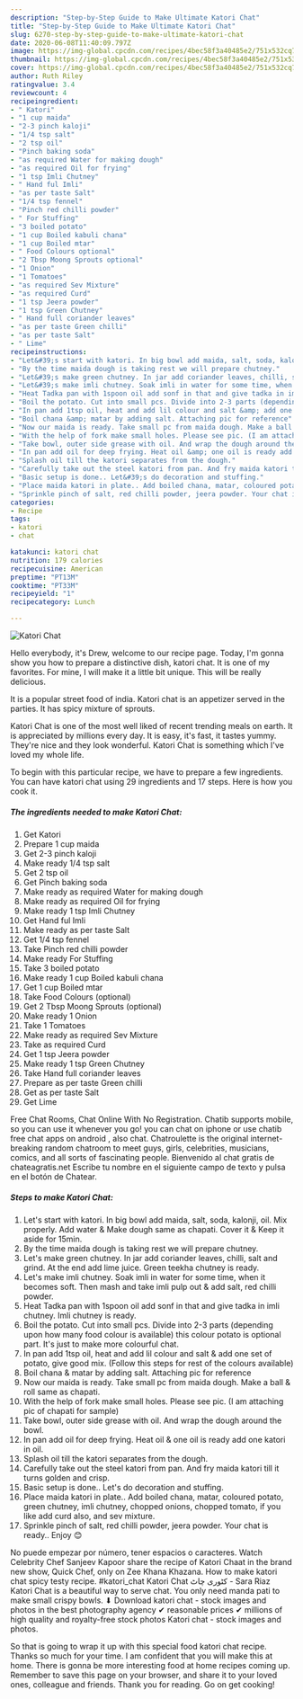 ```yaml
---
description: "Step-by-Step Guide to Make Ultimate Katori Chat"
title: "Step-by-Step Guide to Make Ultimate Katori Chat"
slug: 6270-step-by-step-guide-to-make-ultimate-katori-chat
date: 2020-06-08T11:40:09.797Z
image: https://img-global.cpcdn.com/recipes/4bec58f3a40485e2/751x532cq70/katori-chat-recipe-main-photo.jpg
thumbnail: https://img-global.cpcdn.com/recipes/4bec58f3a40485e2/751x532cq70/katori-chat-recipe-main-photo.jpg
cover: https://img-global.cpcdn.com/recipes/4bec58f3a40485e2/751x532cq70/katori-chat-recipe-main-photo.jpg
author: Ruth Riley
ratingvalue: 3.4
reviewcount: 4
recipeingredient:
- " Katori"
- "1 cup maida"
- "2-3 pinch kaloji"
- "1/4 tsp salt"
- "2 tsp oil"
- "Pinch baking soda"
- "as required Water for making dough"
- "as required Oil for frying"
- "1 tsp Imli Chutney"
- " Hand ful Imli"
- "as per taste Salt"
- "1/4 tsp fennel"
- "Pinch red chilli powder"
- " For Stuffing"
- "3 boiled potato"
- "1 cup Boiled kabuli chana"
- "1 cup Boiled mtar"
- " Food Colours optional"
- "2 Tbsp Moong Sprouts optional"
- "1 Onion"
- "1 Tomatoes"
- "as required Sev Mixture"
- "as required Curd"
- "1 tsp Jeera powder"
- "1 tsp Green Chutney"
- " Hand full coriander leaves"
- "as per taste Green chilli"
- "as per taste Salt"
- " Lime"
recipeinstructions:
- "Let&#39;s start with katori. In big bowl add maida, salt, soda, kalonji, oil. Mix properly. Add water &amp; Make dough same as chapati. Cover it &amp; Keep it aside for 15min."
- "By the time maida dough is taking rest we will prepare chutney."
- "Let&#39;s make green chutney. In jar add coriander leaves, chilli, salt and grind. At the end add lime juice. Green teekha chutney is ready."
- "Let&#39;s make imli chutney. Soak imli in water for some time, when it becomes soft. Then mash and take imli pulp out &amp; add salt, red chilli powder."
- "Heat Tadka pan with 1spoon oil add sonf in that and give tadka in imli chutney. Imli chutney is ready."
- "Boil the potato. Cut into small pcs. Divide into 2-3 parts (depending upon how many food colour is available) this colour potato is optional part. It&#39;s just to make more colourful chat."
- "In pan add 1tsp oil, heat and add lil colour and salt &amp; add one set of potato, give good mix. (Follow this steps for rest of the colours available)"
- "Boil chana &amp; matar by adding salt. Attaching pic for reference"
- "Now our maida is ready. Take small pc from maida dough. Make a ball &amp; roll same as chapati."
- "With the help of fork make small holes. Please see pic. (I am attaching pic of chapati for sample)"
- "Take bowl, outer side grease with oil. And wrap the dough around the bowl."
- "In pan add oil for deep frying. Heat oil &amp; one oil is ready add one katori in oil."
- "Splash oil till the katori separates from the dough."
- "Carefully take out the steel katori from pan. And fry maida katori till it turns golden and crisp."
- "Basic setup is done.. Let&#39;s do decoration and stuffing."
- "Place maida katori in plate.. Add boiled chana, matar, coloured potato, green chutney, imli chutney, chopped onions, chopped tomato, if you like add curd also, and sev mixture."
- "Sprinkle pinch of salt, red chilli powder, jeera powder. Your chat is ready.. Enjoy 😊"
categories:
- Recipe
tags:
- katori
- chat

katakunci: katori chat 
nutrition: 179 calories
recipecuisine: American
preptime: "PT13M"
cooktime: "PT33M"
recipeyield: "1"
recipecategory: Lunch

---
```



![Katori Chat](https://img-global.cpcdn.com/recipes/4bec58f3a40485e2/751x532cq70/katori-chat-recipe-main-photo.jpg)

Hello everybody, it's Drew, welcome to our recipe page. Today, I'm gonna show you how to prepare a distinctive dish, katori chat. It is one of my favorites. For mine, I will make it a little bit unique. This will be really delicious.

It is a popular street food of india. Katori chat is an appetizer served in the parties. It has spicy mixture of sprouts.

Katori Chat is one of the most well liked of recent trending meals on earth. It is appreciated by millions every day. It is easy, it's fast, it tastes yummy. They're nice and they look wonderful. Katori Chat is something which I've loved my whole life.


To begin with this particular recipe, we have to prepare a few ingredients. You can have katori chat using 29 ingredients and 17 steps. Here is how you cook it.

<!--inarticleads1-->

##### The ingredients needed to make Katori Chat:

1. Get  Katori
1. Prepare 1 cup maida
1. Get 2-3 pinch kaloji
1. Make ready 1/4 tsp salt
1. Get 2 tsp oil
1. Get Pinch baking soda
1. Make ready as required Water for making dough
1. Make ready as required Oil for frying
1. Make ready 1 tsp Imli Chutney
1. Get  Hand ful Imli
1. Make ready as per taste Salt
1. Get 1/4 tsp fennel
1. Take Pinch red chilli powder
1. Make ready  For Stuffing
1. Take 3 boiled potato
1. Make ready 1 cup Boiled kabuli chana
1. Get 1 cup Boiled mtar
1. Take  Food Colours (optional)
1. Get 2 Tbsp Moong Sprouts (optional)
1. Make ready 1 Onion
1. Take 1 Tomatoes
1. Make ready as required Sev Mixture
1. Take as required Curd
1. Get 1 tsp Jeera powder
1. Make ready 1 tsp Green Chutney
1. Take  Hand full coriander leaves
1. Prepare as per taste Green chilli
1. Get as per taste Salt
1. Get  Lime


Free Chat Rooms, Chat Online With No Registration. Chatib supports mobile, so you can use it whenever you go! you can chat on iphone or use chatib free chat apps on android , also chat. Chatroulette is the original internet-breaking random chatroom to meet guys, girls, celebrities, musicians, comics, and all sorts of fascinating people. Bienvenido al chat gratis de chateagratis.net Escribe tu nombre en el siguiente campo de texto y pulsa en el botón de Chatear. 

<!--inarticleads2-->

##### Steps to make Katori Chat:

1. Let&#39;s start with katori. In big bowl add maida, salt, soda, kalonji, oil. Mix properly. Add water &amp; Make dough same as chapati. Cover it &amp; Keep it aside for 15min.
1. By the time maida dough is taking rest we will prepare chutney.
1. Let&#39;s make green chutney. In jar add coriander leaves, chilli, salt and grind. At the end add lime juice. Green teekha chutney is ready.
1. Let&#39;s make imli chutney. Soak imli in water for some time, when it becomes soft. Then mash and take imli pulp out &amp; add salt, red chilli powder.
1. Heat Tadka pan with 1spoon oil add sonf in that and give tadka in imli chutney. Imli chutney is ready.
1. Boil the potato. Cut into small pcs. Divide into 2-3 parts (depending upon how many food colour is available) this colour potato is optional part. It&#39;s just to make more colourful chat.
1. In pan add 1tsp oil, heat and add lil colour and salt &amp; add one set of potato, give good mix. (Follow this steps for rest of the colours available)
1. Boil chana &amp; matar by adding salt. Attaching pic for reference
1. Now our maida is ready. Take small pc from maida dough. Make a ball &amp; roll same as chapati.
1. With the help of fork make small holes. Please see pic. (I am attaching pic of chapati for sample)
1. Take bowl, outer side grease with oil. And wrap the dough around the bowl.
1. In pan add oil for deep frying. Heat oil &amp; one oil is ready add one katori in oil.
1. Splash oil till the katori separates from the dough.
1. Carefully take out the steel katori from pan. And fry maida katori till it turns golden and crisp.
1. Basic setup is done.. Let&#39;s do decoration and stuffing.
1. Place maida katori in plate.. Add boiled chana, matar, coloured potato, green chutney, imli chutney, chopped onions, chopped tomato, if you like add curd also, and sev mixture.
1. Sprinkle pinch of salt, red chilli powder, jeera powder. Your chat is ready.. Enjoy 😊


No puede empezar por número, tener espacios o caracteres. Watch Celebrity Chef Sanjeev Kapoor share the recipe of Katori Chaat in the brand new show, Quick Chef, only on Zee Khana Khazana. How to make katori chat spicy testy recipe. #katori_chat Katori Chat کٹوری چاٹ - Sara Riaz Katori Chat is a beautiful way to serve chat. You only need manda pati to make small crispy bowls. ⬇ Download katori chat - stock images and photos in the best photography agency ✔ reasonable prices ✔ millions of high quality and royalty-free stock photos Katori chat - stock images and photos. 

So that is going to wrap it up with this special food katori chat recipe. Thanks so much for your time. I am confident that you will make this at home. There is gonna be more interesting food at home recipes coming up. Remember to save this page on your browser, and share it to your loved ones, colleague and friends. Thank you for reading. Go on get cooking!
